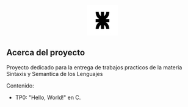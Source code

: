 
<a name="readme-top"></a>


<!-- PROJECT LOGO -->
<br />
<div align="center">
  <a href="https://github.com/RaulSequeira/SSL">
    <img src="images/logo.png" alt="Logo" width="80" height="80">
  </a>
</div>

<!-- ABOUT THE PROJECT -->
## Acerca del proyecto

Proyecto dedicado para la entrega de trabajos practicos de la materia Sintaxis y Semantica de los Lenguajes

Contenido:
* TP0: "Hello, World!" en C.

